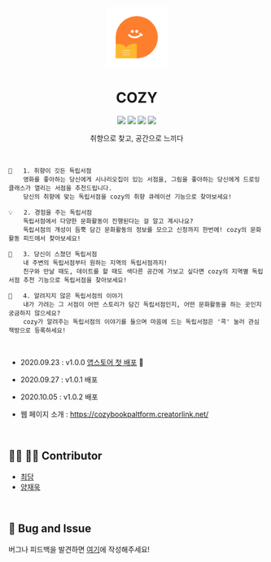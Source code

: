 <div align="center"><img src="./screenshot/appicon.png" width="120"></div>

<h1 align="center">COZY</h1>

<p align="center">
  <img src="https://img.shields.io/badge/cozy-orange" />
  <img src="https://img.shields.io/badge/swift-5-skyblue" />
  <img src="https://img.shields.io/badge/Xcode-12.0-blue" />
  <img src="https://img.shields.io/badge/cocoapods-1.9.3-pink" />   
</p>
<p align="center">
  취향으로 찾고, 공간으로 느끼다
</p>
<br/>

```
👀	1. 취향이 깃든 독립서점
	영화를 좋아하는 당신에게 시나리오집이 있는 서점을, 그림을 좋아하는 당신에게 드로잉클래스가 열리는 서점을 추천드립니다. 
	당신의 취향에 맞는 독립서점을 cozy의 취향 큐레이션 기능으로 찾아보세요!
```

```
💡	2. 경험을 주는 독립서점
	독립서점에서 다양한 문화활동이 진행된다는 걸 알고 계시나요? 
	독립서점의 개성이 듬뿍 담긴 문화활동의 정보를 모으고 신청까지 한번에! cozy의 문화활동 피드에서 찾아보세요!
```

```
💛	3. 당신이 스쳤던 독립서점
	내 주변의 독립서점부터 원하는 지역의 독립서점까지! 
	친구와 만날 때도, 데이트를 할 때도 색다른 공간에 가보고 싶다면 cozy의 지역별 독립서점 추천 기능으로 독립서점을 찾아보세요!
```

```
📌	4. 알려지지 않은 독립서점의 이야기
	내가 가려는 그 서점이 어떤 스토리가 담긴 독립서점인지, 어떤 문화활동을 하는 곳인지 궁금하지 않으세요? 
	cozy가 알려주는 독립서점의 이야기를 들으며 마음에 드는 독립서점은 '콕' 눌러 관심 책방으로 등록하세요!
```

<br/>

- 2020.09.23 : v1.0.0 [앱스토어 첫 배포](https://apps.apple.com/kr/app/cozy/id1532862833) 🎉

- 2020.09.27 : v1.0.1 배포 

- 2020.10.05 : v1.0.2 배포 

- 웹 페이지 소개 : https://cozybookpaltform.creatorlink.net/

<br/>

## 👩‍💻 👨‍💻 Contributor

- [최담](https://github.com/choidam)
- [양재욱](https://github.com/didwodnr123)

<br/>

## 🐛 Bug and Issue

버그나 피드백을 발견하면 [여기](https://github.com/yourCozy/cozy-iOS/issues)에 작성해주세요! 

